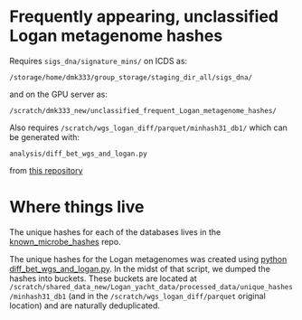 # Frequently appearing, unclassified Logan metagenome hashes

Requires `sigs_dna/signature_mins/` on ICDS as:
```
/storage/home/dmk333/group_storage/staging_dir_all/sigs_dna/
```
and on the GPU server as:
```
/scratch/dmk333_new/unclassified_frequent_Logan_metagenome_hashes/
```

Also requires `/scratch/wgs_logan_diff/parquet/minhash31_db1/` which can be generated with:
```
analysis/diff_bet_wgs_and_logan.py
```
from [this repository](https://github.com/KoslickiLab/GenBank_WGS_analysis)

# Where things live
The unique hashes for each of the databases lives in the [known_microbe_hashes](https://github.com/KoslickiLab/known_microbe_hashes) repo.

The unique hashes for the Logan metagenomes was created using [python diff_bet_wgs_and_logan.py](https://github.com/KoslickiLab/GenBank_WGS_analysis/blob/main/analysis/diff_bet_wgs_and_logan.py). In the midst of that script, we dumped the hashes into buckets. These buckets are located at `/scratch/shared_data_new/Logan_yacht_data/processed_data/unique_hashes/minhash31_db1` (and in the `/scratch/wgs_logan_diff/parquet` original location) and are naturally deduplicated.

